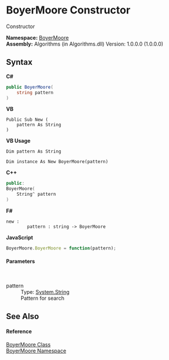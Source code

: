 # BoyerMoore Constructor 
 

Constructor

**Namespace:**&nbsp;<a href="71aac8e1-3159-96a7-d7cc-16f841dec445">BoyerMoore</a><br />**Assembly:**&nbsp;Algorithms (in Algorithms.dll) Version: 1.0.0.0 (1.0.0.0)

## Syntax

**C#**<br />
``` C#
public BoyerMoore(
	string pattern
)
```

**VB**<br />
``` VB
Public Sub New ( 
	pattern As String
)
```

**VB Usage**<br />
``` VB Usage
Dim pattern As String

Dim instance As New BoyerMoore(pattern)
```

**C++**<br />
``` C++
public:
BoyerMoore(
	String^ pattern
)
```

**F#**<br />
``` F#
new : 
        pattern : string -> BoyerMoore
```

**JavaScript**<br />
``` JavaScript
BoyerMoore.BoyerMoore = function(pattern);
```


#### Parameters
&nbsp;<dl><dt>pattern</dt><dd>Type: <a href="http://msdn2.microsoft.com/en-us/library/s1wwdcbf" target="_blank">System.String</a><br />Pattern for search</dd></dl>

## See Also


#### Reference
<a href="96315529-98e0-e49f-22ac-1994c21731a6">BoyerMoore Class</a><br /><a href="71aac8e1-3159-96a7-d7cc-16f841dec445">BoyerMoore Namespace</a><br />